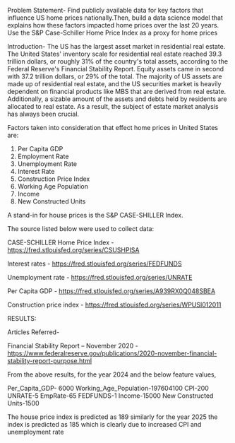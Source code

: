 Problem Statement- Find publicly available data for key factors that influence US home prices nationally.Then,
build a data science model that explains how these factors impacted home prices over the last 20
years. Use the S&P Case-Schiller Home Price Index as a proxy for home prices

Introduction- The US has the largest asset market in residential real estate. The United States' inventory scale for residential real estate reached 39.3 trillion dollars, or roughly 31% of the country's total assets, according to the Federal Reserve's Financial Stability Report. Equity assets came in second with 37.2 trillion dollars, or 29% of the total.
The majority of US assets are made up of residential real estate, and the US securities market is heavily dependent on financial products like MBS that are derived from real estate. Additionally, a sizable amount of the assets and debts held by residents are allocated to real estate. As a result, the subject of estate market analysis has always been crucial.


Factors taken into consideration that effect home prices in United States are:

1. Per Capita GDP
2. Employment Rate
3. Unemployment Rate
4. Interest Rate
5. Construction Price Index
6. Working Age Population
7. Income
8. New Constructed Units

A stand-in for house prices is the S&P CASE-SHILLER Index.

The source listed below were used to collect data:

CASE-SCHILLER Home Price Index - https://fred.stlouisfed.org/series/CSUSHPISA

Interest rates - https://fred.stlouisfed.org/series/FEDFUNDS

Unemployment rate - https://fred.stlouisfed.org/series/UNRATE

Per Capita GDP - https://fred.stlouisfed.org/series/A939RX0Q048SBEA

Construction price index - https://fred.stlouisfed.org/series/WPUSI012011

RESULTS:

Articles Referred-

Financial Stability Report – November 2020 -https://www.federalreserve.gov/publications/2020-november-financial-stability-report-purpose.html

From the above results, for the year 2024 and the below feature values,

Per_Capita_GDP- 6000
Working_Age_Population-197604100
CPI-200
UNRATE-5
EmpRate-65
FEDFUNDS-1
Income-15000
New Constructed Units-1500

The house price index is predicted as 189 similarly for the year 2025 the index is predicted as 185 which is clearly due to increased CPI and unemployment rate
